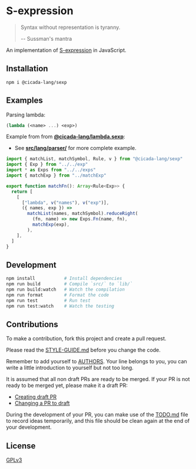 # S-expression

> Syntax without representation is tyranny.
>
> -- Sussman's mantra

An implementation of [S-expression](https://en.wikipedia.org/wiki/S-expression) in JavaScript.

## Installation

```
npm i @cicada-lang/sexp
```

## Examples

Parsing lambda:

```scheme
(lambda (<name> ...) <exp>)
```

Example from from [**@cicada-lang/lambda.sexp**](https://github.com/cicada-lang/lambda.sexp):

- See [**src/lang/parser/**](https://github.com/cicada-lang/lambda.sexp/tree/master/src/lang/parser) for more complete example.

```typescript
import { matchList, matchSymbol, Rule, v } from "@cicada-lang/sexp"
import { Exp } from "../../exp"
import * as Exps from "../../exps"
import { matchExp } from "../matchExp"

export function matchFn(): Array<Rule<Exp>> {
  return [
    [
      ["lambda", v("names"), v("exp")],
      ({ names, exp }) =>
        matchList(names, matchSymbol).reduceRight(
          (fn, name) => new Exps.Fn(name, fn),
          matchExp(exp),
        ),
    ],
  ]
}
```

## Development

```sh
npm install           # Install dependencies
npm run build         # Compile `src/` to `lib/`
npm run build:watch   # Watch the compilation
npm run format        # Format the code
npm run test          # Run test
npm run test:watch    # Watch the testing
```

## Contributions

To make a contribution, fork this project and create a pull request.

Please read the [STYLE-GUIDE.md](STYLE-GUIDE.md) before you change the code.

Remember to add yourself to [AUTHORS](AUTHORS).
Your line belongs to you, you can write a little
introduction to yourself but not too long.

It is assumed that all non draft PRs are ready to be merged.
If your PR is not ready to be merged yet, please make it a draft PR:

- [Creating draft PR](https://github.blog/2019-02-14-introducing-draft-pull-requests)
- [Changing a PR to draft](https://docs.github.com/en/pull-requests/collaborating-with-pull-requests/proposing-changes-to-your-work-with-pull-requests/changing-the-stage-of-a-pull-request)

During the development of your PR, you can make use of
the [TODO.md](TODO.md) file to record ideas temporarily,
and this file should be clean again at the end of your development.

## License

[GPLv3](LICENSE)
